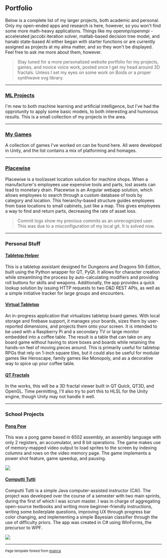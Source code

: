 ## Portfolio

Below is a complete list of my larger projects, both academic and personal. Only my open-ended apps and research is here, however, so you won't find some more math-heavy applications. Things like my openmp/openmpi - accelerated jaccobi iteration solver, matlab-based decision tree model, and hanabi state-based AI either began with starter functions or are currently assigned as projects at my alma matter, and so they won't be displayed. Feel free to ask me more about them, however.

> Stay tuned for a more personalized website portfolio for my projects, games, and novice voice work, posted once I get my head around 3D fractals. Unless I set my eyes on some work on Boids or a proper synthwave svg library.

---

### [ML Projects](ML_page.md)

I'm new to both machine learning and artificial intelligence, but I've had the opprotunity to apply some basic models, to both interesting and humorous results. This is a small collection of my projects in the area.

---

### [My Games](game_page.md)

A collection of games I've worked on can be found here. All were developed in Unity, and the list contains a mix of platforming and homages.

---

### [Placewise](https://github.com/peterlowrance/placewise)

Placewise is a tool/asset location solution for machine shops. When a manufacturer's employees use expensive tools and parts, lost assets can lead to monetary drain. Placewise is an Angular webapp solution, which allows employees to search through a custom database of tools by category and location. This hierarchy-based structure guides employees from base locations to small cabinets, just like a map. This gives employees a way to find and return parts, decreasing the rate of asset loss.

> Commit logs show my previous commits as an unrecognized user. This was due to a misconfiguration of my local git. It is solved now.

---

### Personal Stuff

#### [Tabletop Helper](https://github.com/HugheZ/Tabletop_Helper)

This is a tabletop assistant designed for Dungeons and Dragons 5th Edition, built using the Python wrapper for QT, PyQt. It allows for character creation while streamlining the process by auto-calculating modifiers and providing roll buttons for skills and weapons. Additionally, the app provides a quick lookup solution by issuing HTTP requests to two D&D REST APIs, as well as a simple initiative tracker for large groups and encounters.

#### [Virtual Tabletop](https://github.com/HugheZ/Virtual_Tabletop)

An in-progress application that virtualizes tabletop board games. With local storage and firebase support, it manages your boards, sizes them by user-reported dimensions, and projects them onto your screen. It is intended to be used with a Raspberry Pi and a secondary TV or large monitor embedded into a coffee table. The result is a table that can take on any board game without having to store boxes and boards while retaining the hands-on feel of moving pieces around. This is primarily useful for tabletop RPGs that rely on 1-inch square tiles, but it could also be useful for modular games like Heroscape, family games like Monopoly, and as a decorative way to spice up your coffee table.

#### [QT Fractals](https://github.com/HugheZ/QT_Fractals)

In the works, this will be a 3D fractal viewer built in QT Quick, QT3D, and OpenGL. Time permitting, I'll also try to port this to HLSL for the Unity engine, though Unity may not handle it well.

---

### School Projects

#### [Pong Pow](https://github.com/HugheZ/PongPow)

This was a pong game based in 6502 assembly, an assembly language with only 2 registers, an accumulator, and 8 bit operations. The game makes use of memory-mapped video output to load sprites to the screen by indexing columns and rows on the video memory page. The game implements a power shot feature, game speedup, and pausing.

<img src="images/pong_splash.png?raw=true"/>

#### [Computti Tutti](https://github.com/Ivoah/ComputtiTutti)

Computti Tutti is a simple Java computer-assisted instructor (CAI). The project was developed over the course of a semester with two main sprints, during the first of which I was scrum master. I was in charge of aggregating open-source textbooks and writing more beginner-friendly instructions, writing some boilerplate questions, improving UX through progress bar color changing, and implementing a simple Bayesian classifier through the use of difficulty priors. The app was created in C# using WinForms, the precursor to WPF.

<img src="images/ComputtiTutti_splash.png?raw=true"/>



---
<p style="font-size:11px">Page template forked from <a href="https://github.com/evanca/quick-portfolio">evanca</a></p>
<!-- Remove above link if you don't want to attibute -->
